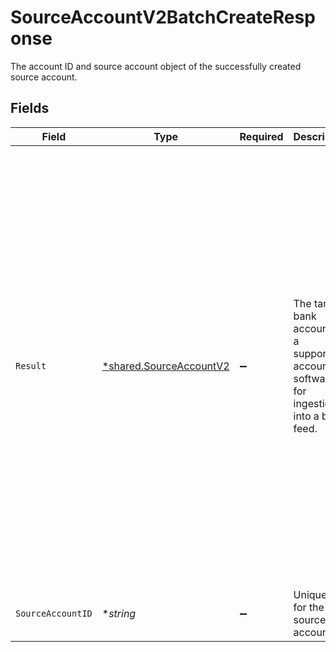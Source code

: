 # SourceAccountV2BatchCreateResponse

The account ID and source account object of the successfully created source account.


## Fields

| Field                                                                                                                                                                                                                                                                                                                                                                                                                                                                          | Type                                                                                                                                                                                                                                                                                                                                                                                                                                                                           | Required                                                                                                                                                                                                                                                                                                                                                                                                                                                                       | Description                                                                                                                                                                                                                                                                                                                                                                                                                                                                    | Example                                                                                                                                                                                                                                                                                                                                                                                                                                                                        |
| ------------------------------------------------------------------------------------------------------------------------------------------------------------------------------------------------------------------------------------------------------------------------------------------------------------------------------------------------------------------------------------------------------------------------------------------------------------------------------ | ------------------------------------------------------------------------------------------------------------------------------------------------------------------------------------------------------------------------------------------------------------------------------------------------------------------------------------------------------------------------------------------------------------------------------------------------------------------------------ | ------------------------------------------------------------------------------------------------------------------------------------------------------------------------------------------------------------------------------------------------------------------------------------------------------------------------------------------------------------------------------------------------------------------------------------------------------------------------------ | ------------------------------------------------------------------------------------------------------------------------------------------------------------------------------------------------------------------------------------------------------------------------------------------------------------------------------------------------------------------------------------------------------------------------------------------------------------------------------ | ------------------------------------------------------------------------------------------------------------------------------------------------------------------------------------------------------------------------------------------------------------------------------------------------------------------------------------------------------------------------------------------------------------------------------------------------------------------------------ |
| `Result`                                                                                                                                                                                                                                                                                                                                                                                                                                                                       | [*shared.SourceAccountV2](../../../pkg/models/shared/sourceaccountv2.md)                                                                                                                                                                                                                                                                                                                                                                                                       | :heavy_minus_sign:                                                                                                                                                                                                                                                                                                                                                                                                                                                             | The target bank account in a supported accounting software for ingestion into a bank feed.                                                                                                                                                                                                                                                                                                                                                                                     | {<br/>"id": "acc-001",<br/>"accountName": "account-081",<br/>"accountType": "checking",<br/>"accountNumber": "12345670",<br/>"routingInfo": {<br/>"bankCode": 21001088,<br/>"type": "bankcode"<br/>},<br/>"currency": "GBP",<br/>"balance": 99.99,<br/>"accountInfo": {<br/>"description": "account description 1",<br/>"nickname": "account 123",<br/>"accountOpenDate": "2023-05-06T00:00:00Z",<br/>"availableBalance": 10<br/>},<br/>"modifiedDate": "2024-08-02T00:00:00.000Z",<br/>"status": "pending",<br/>"feedStartDate": "2024-05-01T00:00:00Z"<br/>} |
| `SourceAccountID`                                                                                                                                                                                                                                                                                                                                                                                                                                                              | **string*                                                                                                                                                                                                                                                                                                                                                                                                                                                                      | :heavy_minus_sign:                                                                                                                                                                                                                                                                                                                                                                                                                                                             | Unique ID for the source account.                                                                                                                                                                                                                                                                                                                                                                                                                                              | 12345                                                                                                                                                                                                                                                                                                                                                                                                                                                                          |
